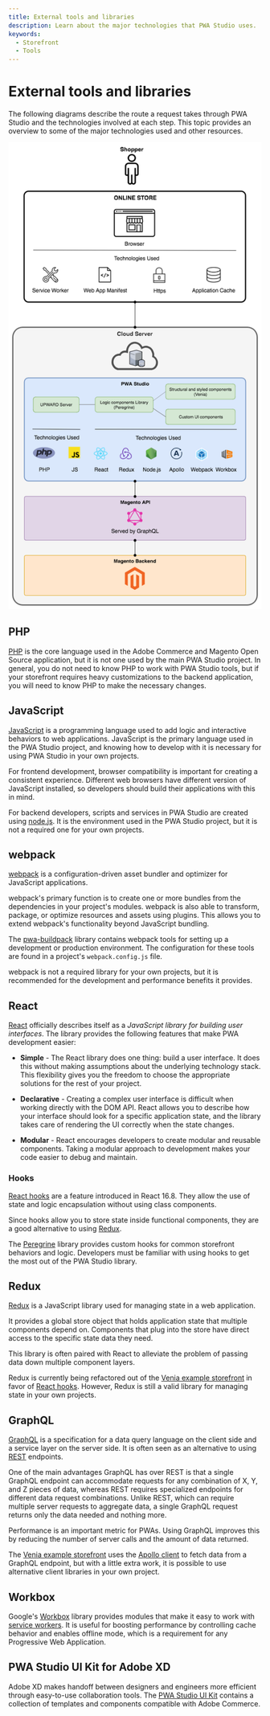```yaml
---
title: External tools and libraries
description: Learn about the major technologies that PWA Studio uses.
keywords:
  - Storefront
  - Tools
---
```


# External tools and libraries

The following diagrams describe the route a request takes through PWA Studio and the technologies involved at each step.
This topic provides an overview to some of the major technologies used and other resources.

![tools and technology overview](images/pwa-tools-technology-overview.png)

## PHP

[PHP][] is the core language used in the Adobe Commerce and Magento Open Source application, but it is not one used by the main PWA Studio project.
In general, you do not need to know PHP to work with PWA Studio tools, but if your storefront requires heavy customizations to the backend application, you will need to know PHP to make the necessary changes.

## JavaScript

[JavaScript][] is a programming language used to add logic and interactive behaviors to web applications.
JavaScript is the primary language used in the PWA Studio project, and knowing how to develop with it is necessary for using PWA Studio in your own projects.

For frontend development, browser compatibility is important for creating a consistent experience.
Different web browsers have different version of JavaScript installed, so developers should build their applications with this in mind.

For backend developers, scripts and services in PWA Studio are created using [node.js][].
It is the environment used in the PWA Studio project, but it is not a required one for your own projects.

## webpack

[webpack][] is a configuration-driven asset bundler and optimizer for JavaScript applications.

webpack's primary function is to create one or more bundles from the dependencies in your project's modules.
webpack is also able to transform, package, or optimize resources and assets using plugins.
This allows you to extend webpack's functionality beyond JavaScript bundling.

The [pwa-buildpack][] library contains webpack tools for setting up a development or production environment.
The configuration for these tools are found in a project's `webpack.config.js` file.

webpack is not a required library for your own projects, but it is recommended for the development and performance benefits it provides.

## React

[React][] officially describes itself as a _JavaScript library for building user interfaces_.
The library provides the following features that make PWA development easier:

- **Simple** - The React library does one thing: build a user interface.
  It does this without making assumptions about the underlying technology stack.
  This flexibility gives you the freedom to choose the appropriate solutions for the rest of your project.

- **Declarative** - Creating a complex user interface is difficult when working directly with the DOM API.
  React allows you to describe how your interface should look for a specific application state, and
  the library takes care of rendering the UI correctly when the state changes.

- **Modular** - React encourages developers to create modular and reusable components.
  Taking a modular approach to development makes your code easier to debug and maintain.

### Hooks

[React hooks][] are a feature introduced in React 16.8.
They allow the use of state and logic encapsulation without using class components.

Since hooks allow you to store state inside functional components, they are a good alternative to using [Redux](#redux).

The [Peregrine][] library provides custom hooks for common storefront behaviors and logic.
Developers must be familiar with using hooks to get the most out of the PWA Studio library.

## Redux

[Redux][] is a JavaScript library used for managing state in a web application.

It provides a global store object that holds application state that multiple components depend on.
Components that plug into the store have direct access to the specific state data they need.

This library is often paired with React to alleviate the problem of passing data down multiple component layers.

<InlineAlert variant="info" slots="text"/>

Redux is currently being refactored out of the [Venia example storefront][] in favor of [React hooks](#hooks).
However, Redux is still a valid library for managing state in your own projects.

## GraphQL

[GraphQL][] is a specification for a data query language on the client side and a service layer on the server side.
It is often seen as an alternative to using [REST][] endpoints.

One of the main advantages GraphQL has over REST is that a single GraphQL endpoint can accommodate requests for any combination of X, Y, and Z pieces of data,
whereas REST requires specialized endpoints for different data request combinations.
Unlike REST, which can require multiple server requests to aggregate data, a single GraphQL request returns only the data needed and nothing more.

Performance is an important metric for PWAs.
Using GraphQL improves this by reducing the number of server calls and the amount of data returned.

The [Venia example storefront][] uses the [Apollo client][] to fetch data from a GraphQL endpoint, but with a little extra work, it is possible to use alternative client libraries in your own project.

## Workbox

Google's [Workbox][] library provides modules that make it easy to work with [service workers][].
It is useful for boosting performance by controlling cache behavior and enables offline mode, which is a requirement for any Progressive Web Application.

## PWA Studio UI Kit for Adobe XD

Adobe XD makes handoff between designers and engineers more efficient through easy-to-use collaboration tools. The [PWA Studio UI Kit](https://www.adobe.io/commerce-xd-kits/) contains a collection of templates and components compatible with Adobe Commerce.  

[service workers]: https://developers.google.com/web/fundamentals/primers/service-workers/
[php]: https://www.php.net/
[javascript]: https://developer.mozilla.org/en-US/docs/Learn/JavaScript
[webpack]: https://webpack.js.org/
[react]: https://reactjs.org/
[redux]: https://redux.js.org/
[graphql]: https://graphql.org/
[workbox]: https://developers.google.com/web/tools/workbox/
[rest]: https://en.wikipedia.org/wiki/REST
[apollo client]: https://www.apollographql.com/docs/react/why-apollo/
[venia example storefront]: /guides/packages/venia/storefront/
[peregrine]: /guides/packages/peregrine
[react hooks]: https://reactjs.org/docs/hooks-intro.html
[node.js]: https://nodejs.org/en/about/
[pwa-buildpack]: /guides/packages/buildpack/
